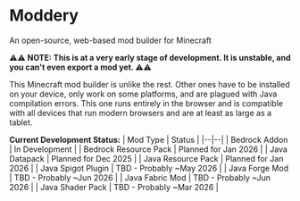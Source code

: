 
# Moddery
An open-source, web-based mod builder for Minecraft

**⚠️⚠️ NOTE: This is at a very early stage of development. It is unstable, and you can't even export a mod yet. ⚠️⚠️**

This Minecraft mod builder is unlike the rest. Other ones have to be installed on your device, only work on some platforms, and are plagued with Java compilation errors. This one runs entirely in the browser and is compatible with all devices that run modern browsers and are at least as large as a tablet. 

**Current Development Status:**
| Mod Type | Status |
|--|--|
| Bedrock Addon | In Development |
| Bedrock Resource Pack | Planned for Jan 2026 |
| Java Datapack | Planned for Dec 2025 |
| Java Resource Pack | Planned for Jan 2026 |
| Java Spigot Plugin | TBD - Probably ~May 2026 |
| Java Forge Mod | TBD - Probably ~Jun 2026 |
| Java Fabric Mod | TBD - Probably ~Jun 2026 |
| Java Shader Pack | TBD - Probably ~Mar 2026 |

